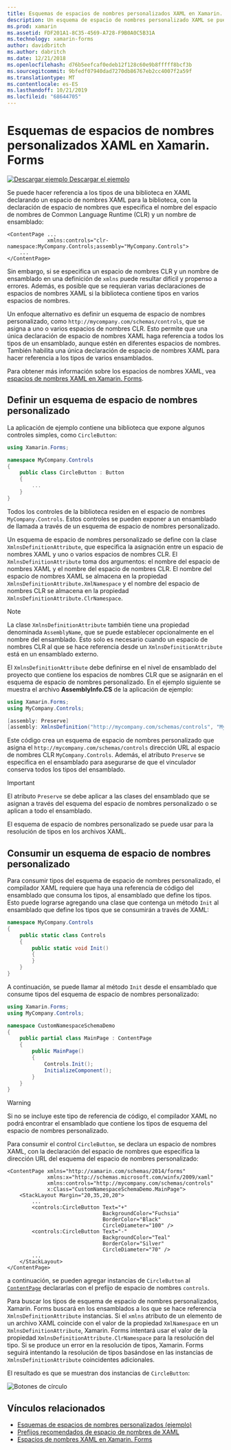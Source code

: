 ```yaml
---
title: Esquemas de espacios de nombres personalizados XAML en Xamarin. Forms
description: Un esquema de espacio de nombres personalizado XAML se puede definir con la clase XmlnsDefinitionAttribute, que especifica una asignación entre una dirección URL personalizada y uno o varios espacios de nombres CLR. El esquema de espacio de nombres personalizado se puede usar en las declaraciones de espacio de nombres XAML.
ms.prod: xamarin
ms.assetid: FDF201A1-8C35-4569-A728-F9B0A0C5B31A
ms.technology: xamarin-forms
author: davidbritch
ms.author: dabritch
ms.date: 12/21/2018
ms.openlocfilehash: d76b5eefcaf0edeb12f128c60e9b8fffff8bcf3b
ms.sourcegitcommit: 9bfedf07940dad7270db86767eb2cc4007f2a59f
ms.translationtype: MT
ms.contentlocale: es-ES
ms.lasthandoff: 10/21/2019
ms.locfileid: "68644705"
---
```

# <a name="xaml-custom-namespace-schemas-in-xamarinforms"></a>Esquemas de espacios de nombres personalizados XAML en Xamarin. Forms

[![Descargar ejemplo](~/media/shared/download.png) Descargar el ejemplo](https://docs.microsoft.com/samples/xamarin/xamarin-forms-samples/xaml-customnamespaceschemas)

Se puede hacer referencia a los tipos de una biblioteca en XAML declarando un espacio de nombres XAML para la biblioteca, con la declaración de espacio de nombres que especifica el nombre del espacio de nombres de Common Language Runtime (CLR) y un nombre de ensamblado:

```xaml
<ContentPage ...
             xmlns:controls="clr-namespace:MyCompany.Controls;assembly="MyCompany.Controls">
    ...
</ContentPage>
```

Sin embargo, si se especifica un espacio de nombres CLR y un nombre de ensamblado en una definición de `xmlns` puede resultar difícil y propenso a errores. Además, es posible que se requieran varias declaraciones de espacios de nombres XAML si la biblioteca contiene tipos en varios espacios de nombres.

Un enfoque alternativo es definir un esquema de espacio de nombres personalizado, como `http://mycompany.com/schemas/controls`, que se asigna a uno o varios espacios de nombres CLR. Esto permite que una única declaración de espacio de nombres XAML haga referencia a todos los tipos de un ensamblado, aunque estén en diferentes espacios de nombres. También habilita una única declaración de espacio de nombres XAML para hacer referencia a los tipos de varios ensamblados.

Para obtener más información sobre los espacios de nombres XAML, vea [espacios de nombres XAML en Xamarin. Forms](namespaces.md).

## <a name="defining-a-custom-namespace-schema"></a>Definir un esquema de espacio de nombres personalizado

La aplicación de ejemplo contiene una biblioteca que expone algunos controles simples, como `CircleButton`:

```csharp
using Xamarin.Forms;

namespace MyCompany.Controls
{
    public class CircleButton : Button
    {
        ...
    }
}
```

Todos los controles de la biblioteca residen en el espacio de nombres `MyCompany.Controls`. Estos controles se pueden exponer a un ensamblado de llamada a través de un esquema de espacio de nombres personalizado.

Un esquema de espacio de nombres personalizado se define con la clase `XmlnsDefinitionAttribute`, que especifica la asignación entre un espacio de nombres XAML y uno o varios espacios de nombres CLR. El `XmlnsDefinitionAttribute` toma dos argumentos: el nombre del espacio de nombres XAML y el nombre del espacio de nombres CLR. El nombre del espacio de nombres XAML se almacena en la propiedad `XmlnsDefinitionAttribute.XmlNamespace` y el nombre del espacio de nombres CLR se almacena en la propiedad `XmlnsDefinitionAttribute.ClrNamespace`.

> [!NOTE]
> La clase `XmlnsDefinitionAttribute` también tiene una propiedad denominada `AssemblyName`, que se puede establecer opcionalmente en el nombre del ensamblado. Esto solo es necesario cuando un espacio de nombres CLR al que se hace referencia desde un `XmlnsDefinitionAttribute` está en un ensamblado externo.

El `XmlnsDefinitionAttribute` debe definirse en el nivel de ensamblado del proyecto que contiene los espacios de nombres CLR que se asignarán en el esquema de espacio de nombres personalizado. En el ejemplo siguiente se muestra el archivo **AssemblyInfo.CS** de la aplicación de ejemplo:

```csharp
using Xamarin.Forms;
using MyCompany.Controls;

[assembly: Preserve]
[assembly: XmlnsDefinition("http://mycompany.com/schemas/controls", "MyCompany.Controls")]
```

Este código crea un esquema de espacio de nombres personalizado que asigna el `http://mycompany.com/schemas/controls` dirección URL al espacio de nombres CLR `MyCompany.Controls`. Además, el atributo `Preserve` se especifica en el ensamblado para asegurarse de que el vinculador conserva todos los tipos del ensamblado.

> [!IMPORTANT]
> El atributo `Preserve` se debe aplicar a las clases del ensamblado que se asignan a través del esquema del espacio de nombres personalizado o se aplican a todo el ensamblado.

El esquema de espacio de nombres personalizado se puede usar para la resolución de tipos en los archivos XAML.

## <a name="consuming-a-custom-namespace-schema"></a>Consumir un esquema de espacio de nombres personalizado

Para consumir tipos del esquema de espacio de nombres personalizado, el compilador XAML requiere que haya una referencia de código del ensamblado que consuma los tipos, al ensamblado que define los tipos. Esto puede lograrse agregando una clase que contenga un método `Init` al ensamblado que define los tipos que se consumirán a través de XAML:

```csharp
namespace MyCompany.Controls
{
    public static class Controls
    {
        public static void Init()
        {
        }
    }
}
```

A continuación, se puede llamar al método `Init` desde el ensamblado que consume tipos del esquema de espacio de nombres personalizado:

```csharp
using Xamarin.Forms;
using MyCompany.Controls;

namespace CustomNamespaceSchemaDemo
{
    public partial class MainPage : ContentPage
    {
        public MainPage()
        {
            Controls.Init();
            InitializeComponent();
        }
    }
}
```

> [!WARNING]
> Si no se incluye este tipo de referencia de código, el compilador XAML no podrá encontrar el ensamblado que contiene los tipos de esquema del espacio de nombres personalizado.

Para consumir el control `CircleButton`, se declara un espacio de nombres XAML, con la declaración del espacio de nombres que especifica la dirección URL del esquema del espacio de nombres personalizado:

```xaml
<ContentPage xmlns="http://xamarin.com/schemas/2014/forms"
             xmlns:x="http://schemas.microsoft.com/winfx/2009/xaml"
             xmlns:controls="http://mycompany.com/schemas/controls"
             x:Class="CustomNamespaceSchemaDemo.MainPage">
    <StackLayout Margin="20,35,20,20">
        ...
        <controls:CircleButton Text="+"
                               BackgroundColor="Fuchsia"
                               BorderColor="Black"
                               CircleDiameter="100" />
        <controls:CircleButton Text="-"
                               BackgroundColor="Teal"
                               BorderColor="Silver"
                               CircleDiameter="70" />
        ...
    </StackLayout>
</ContentPage>
```

a continuación, se pueden agregar instancias de `CircleButton` al [`ContentPage`](xref:Xamarin.Forms.ContentPage) declararlas con el prefijo de espacio de nombres `controls`.

Para buscar los tipos de esquema de espacio de nombres personalizados, Xamarin. Forms buscará en los ensamblados a los que se hace referencia `XmlnsDefinitionAttribute` instancias. Si el `xmlns` atributo de un elemento de un archivo XAML coincide con el valor de la propiedad `XmlNamespace` en un `XmlnsDefinitionAttribute`, Xamarin. Forms intentará usar el valor de la propiedad `XmlnsDefinitionAttribute.ClrNamespace` para la resolución del tipo. Si se produce un error en la resolución de tipos, Xamarin. Forms seguirá intentando la resolución de tipos basándose en las instancias de `XmlnsDefinitionAttribute` coincidentes adicionales.

El resultado es que se muestran dos instancias de `CircleButton`:

![Botones de círculo](custom-namespace-schemas-images/circle-buttons.png "Botones de círculo")

## <a name="related-links"></a>Vínculos relacionados

- [Esquemas de espacios de nombres personalizados (ejemplo)](https://docs.microsoft.com/samples/xamarin/xamarin-forms-samples/xaml-customnamespaceschemas)
- [Prefijos recomendados de espacio de nombres de XAML](custom-prefix.md)
- [Espacios de nombres XAML en Xamarin. Forms](namespaces.md)
